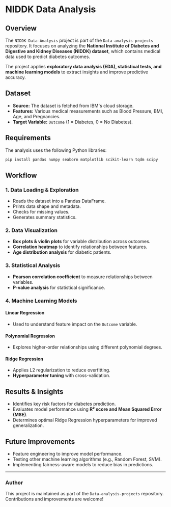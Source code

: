 # NIDDK Data Analysis

## Overview
The `NIDDK-Data-Analysis` project is part of the `Data-analysis-projects` repository. It focuses on analyzing the **National Institute of Diabetes and Digestive and Kidney Diseases (NIDDK) dataset**, which contains medical data used to predict diabetes outcomes.

The project applies **exploratory data analysis (EDA), statistical tests, and machine learning models** to extract insights and improve predictive accuracy.

## Dataset
- **Source:** The dataset is fetched from IBM's cloud storage.
- **Features:** Various medical measurements such as Blood Pressure, BMI, Age, and Pregnancies.
- **Target Variable:** `Outcome` (1 = Diabetes, 0 = No Diabetes).

## Requirements
The analysis uses the following Python libraries:

```bash
pip install pandas numpy seaborn matplotlib scikit-learn tqdm scipy
```

## Workflow
### 1. Data Loading & Exploration
- Reads the dataset into a Pandas DataFrame.
- Prints data shape and metadata.
- Checks for missing values.
- Generates summary statistics.

### 2. Data Visualization
- **Box plots & violin plots** for variable distribution across outcomes.
- **Correlation heatmap** to identify relationships between features.
- **Age distribution analysis** for diabetic patients.

### 3. Statistical Analysis
- **Pearson correlation coefficient** to measure relationships between variables.
- **P-value analysis** for statistical significance.

### 4. Machine Learning Models
#### Linear Regression
- Used to understand feature impact on the `Outcome` variable.

#### Polynomial Regression
- Explores higher-order relationships using different polynomial degrees.

#### Ridge Regression
- Applies L2 regularization to reduce overfitting.
- **Hyperparameter tuning** with cross-validation.

## Results & Insights
- Identifies key risk factors for diabetes prediction.
- Evaluates model performance using **R² score and Mean Squared Error (MSE)**.
- Determines optimal Ridge Regression hyperparameters for improved generalization.


## Future Improvements
- Feature engineering to improve model performance.
- Testing other machine learning algorithms (e.g., Random Forest, SVM).
- Implementing fairness-aware models to reduce bias in predictions.

---
### Author
This project is maintained as part of the `Data-analysis-projects` repository. Contributions and improvements are welcome! 
